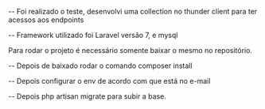 -- Foi realizado o teste, desenvolvi uma collection no thunder client para ter acessos aos endpoints

-- Framework utilizado foi Laravel versão 7, e mysql

Para rodar o projeto é necessário somente baixar o mesmo no repositório. 

-- Depois de baixado rodar o comando composer install

-- Depois configurar o env de acordo com que está no e-mail

-- Depois php artisan migrate para subir a base.